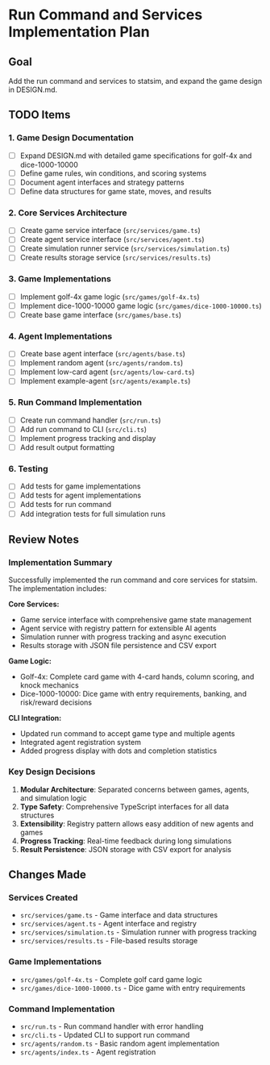 # Run Command and Services Implementation Plan

## Goal
Add the run command and services to statsim, and expand the game design in DESIGN.md.

## TODO Items

### 1. Game Design Documentation
- [ ] Expand DESIGN.md with detailed game specifications for golf-4x and dice-1000-10000
- [ ] Define game rules, win conditions, and scoring systems
- [ ] Document agent interfaces and strategy patterns
- [ ] Define data structures for game state, moves, and results

### 2. Core Services Architecture
- [ ] Create game service interface (`src/services/game.ts`)
- [ ] Create agent service interface (`src/services/agent.ts`)
- [ ] Create simulation runner service (`src/services/simulation.ts`)
- [ ] Create results storage service (`src/services/results.ts`)

### 3. Game Implementations
- [ ] Implement golf-4x game logic (`src/games/golf-4x.ts`)
- [ ] Implement dice-1000-10000 game logic (`src/games/dice-1000-10000.ts`)
- [ ] Create base game interface (`src/games/base.ts`)

### 4. Agent Implementations
- [ ] Create base agent interface (`src/agents/base.ts`)
- [ ] Implement random agent (`src/agents/random.ts`)
- [ ] Implement low-card agent (`src/agents/low-card.ts`)
- [ ] Implement example-agent (`src/agents/example.ts`)

### 5. Run Command Implementation
- [ ] Create run command handler (`src/run.ts`)
- [ ] Add run command to CLI (`src/cli.ts`)
- [ ] Implement progress tracking and display
- [ ] Add result output formatting

### 6. Testing
- [ ] Add tests for game implementations
- [ ] Add tests for agent implementations
- [ ] Add tests for run command
- [ ] Add integration tests for full simulation runs

## Review Notes

### Implementation Summary
Successfully implemented the run command and core services for statsim. The implementation includes:

**Core Services:**
- Game service interface with comprehensive game state management
- Agent service with registry pattern for extensible AI agents
- Simulation runner with progress tracking and async execution
- Results storage with JSON file persistence and CSV export

**Game Logic:**
- Golf-4x: Complete card game with 4-card hands, column scoring, and knock mechanics
- Dice-1000-10000: Dice game with entry requirements, banking, and risk/reward decisions

**CLI Integration:**
- Updated run command to accept game type and multiple agents
- Integrated agent registration system
- Added progress display with dots and completion statistics

### Key Design Decisions
1. **Modular Architecture**: Separated concerns between games, agents, and simulation logic
2. **Type Safety**: Comprehensive TypeScript interfaces for all data structures
3. **Extensibility**: Registry pattern allows easy addition of new agents and games
4. **Progress Tracking**: Real-time feedback during long simulations
5. **Result Persistence**: JSON storage with CSV export for analysis

## Changes Made

### Services Created
- `src/services/game.ts` - Game interface and data structures
- `src/services/agent.ts` - Agent interface and registry
- `src/services/simulation.ts` - Simulation runner with progress tracking
- `src/services/results.ts` - File-based results storage

### Game Implementations
- `src/games/golf-4x.ts` - Complete golf card game logic
- `src/games/dice-1000-10000.ts` - Dice game with entry requirements

### Command Implementation
- `src/run.ts` - Run command handler with error handling
- `src/cli.ts` - Updated CLI to support run command
- `src/agents/random.ts` - Basic random agent implementation
- `src/agents/index.ts` - Agent registration